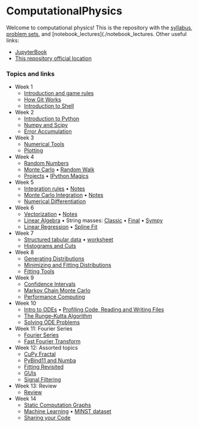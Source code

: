 # ComputationalPhysics

Welcome to computational physics! This is the repository with the [syllabus](./syllabus/computational.md), [problem sets](./problems), and [notebook_lectures](./notebook_lectures. Other useful links:

* [JupyterBook](https://)
* [This repository official location](https://)

### Topics and links

* Week 1
    * [Introduction and game rules](https://github.com/ahromero/ComputationalPhysics/tree/master/classes/notebook_lectures/week1/Introduction.md)
    * [How Git Works](https://github.com/alromero/ComputationalPhysics/blob/master/classes/notebook_lectures/HowGitWorks2_0b.pdf)
    * [Introduction to Shell](https://github.com/alromero/ComputationalPhysics/blob/master/classes/notebook_lectures/LinuxShell.pdf)
* Week 2
    * [Introduction to Python](https://nbviewer.jupyter.org/github/ahromero/ComputationalPhysics/tree/master/classes/notebook_lectures/week2/IntroductionPython.ipynb)
    * [Numpy and Scipy](https://nbviewer.jupyter.org/github/ahromero/ComputationalPhysics/tree/master/classes/notebook_lectures/week2/NumpyScipy.ipynb)
    * [Error Accumulation](https://nbviewer.jupyter.org/github/alromero/ComputationalPhysics/blob/master/notebook_lectures/week2/1_errors.ipynb)
* Week 3
    * [Numerical Tools](https://nbviewer.jupyter.org/github/ahromero/ComputationalPhysics/tree/master/classes/notebook_lectures/week3/0_numerics.ipynb)
    * [Plotting](https://nbviewer.jupyter.org/github/ahromero/ComputationalPhysics/tree/master/classes/notebook_lectures/week3/1_plotting.ipynb)
* Week 4
    * [Random Numbers](https://nbviewer.jupyter.org/github/ahromero/ComputationalPhysics/tree/master/classes/notebook_lectures/week4/1_random_numbers.ipynb)
    * [Monte Carlo](https://nbviewer.jupyter.org/github/ahromero/ComputationalPhysics/tree/master/classes/notebook_lectures/week4/2_MC.ipynb)
      • [Random Walk](https://nbviewer.jupyter.org/github/ahromero/ComputationalPhysics/tree/master/classes/notebook_lectures/week4/RandomWalk.ipynb)
    * [Projects](https://nbviewer.jupyter.org/github/ahromero/ComputationalPhysics/tree/master/classes/notebook_lectures/week4/3_projects.ipynb)
      • [IPython Magics](https://nbviewer.jupyter.org/github/ahromero/ComputationalPhysics/tree/master/classes/notebook_lectures4/IPythonMagics.ipynb)
* Week 5
    * [Integration rules](https://nbviewer.jupyter.org/github/ahromero/ComputationalPhysics/tree/master/classes/notebook_lectures/week5/1_integration.ipynb)
      • [Notes](https://nbviewer.jupyter.org/github/ahromero/ComputationalPhysics/tree/master/classes/notebook_lectures/Week5Day1.pdf)
    * [Monte Carlo Integration](https://nbviewer.jupyter.org/github/ahromero/ComputationalPhysics/tree/master/classes/notebook_lectures/week5/2_mcintegrate.ipynb)
      • [Notes](https://nbviewer.jupyter.org/github/ahromero/ComputationalPhysics/tree/master/classes/notebook_lectures/2_mcintegrate.pdf)
    * [Numerical Differentiation](https://nbviewer.jupyter.org/github/ahromero/ComputationalPhysics/tree/master/classes/notebook_lectures/week5/3_differentiation.ipynb)
* Week 6
    * [Vectorization](https://nbviewer.jupyter.org/github/ahromero/ComputationalPhysics/tree/master/classes/notebook_lectures/week6/1_vectorization.ipynb.ipynb)
      • [Notes](https://nbviewer.jupyter.org/github/ahromero/ComputationalPhysics/tree/master/classes/notebook_lectures/Week6Day1.pdf)
    * [Linear Algebra](https://nbviewer.jupyter.org/github/ahromero/ComputationalPhysics/tree/master/classes/notebook_lectures/2_linearalgebra.ipynb.ipynb)
      • String masses:
      [Classic](https://nbviewer.jupyter.org/github/ahromero/ComputationalPhysics/tree/master/classes/notebook_lectures/week6/2_string_masses_classic.ipynb)
      • [Final](https://nbviewer.jupyter.org/github/alromero/ComputationalPhysics/blob/master/notebook_lectures/week6/2_string_masses_final.ipynb)
      • [Sympy](https://nbviewer.jupyter.org/github/alromero/ComputationalPhysics/blob/master/notebook_lectures/week6/2_string_masses_sympy.ipynb)
    * [Linear Regression](https://nbviewer.jupyter.org/github/alromero/ComputationalPhysics/blob/master/notebook_lectures/week6/3_fitting.ipynb)
      • [Spline Fit](https://nbviewer.jupyter.org/github/alromero/ComputationalPhysics/blob/master/notebook_lectures/week6/3_spline_fit.ipynb)
* Week 7
    * [Structured tabular data](https://nbviewer.jupyter.org/github/alromero/ComputationalPhysics/blob/master/notebook_lectures/week7/1_pandas.ipynb)
      • [worksheet](https://nbviewer.jupyter.org/github/alromero/ComputationalPhysics/blob/master/classes/week7/1_worksheet.ipynb)
    * [Histograms and Cuts](https://nbviewer.jupyter.org/github/alromero/ComputationalPhysics/blob/master/classes/week7/2_histograms_cuts.ipynb)
* Week 8
    * [Generating Distributions](https://nbviewer.jupyter.org/github/alromero/ComputationalPhysics/blob/master/classes/week8/1_generation.ipynb)
    * [Minimizing and Fitting Distributions](https://nbviewer.jupyter.org/github/alromero/ComputationalPhysics/blob/master/classes/week8/2_fitting.ipynb)
    * [Fitting Tools](https://nbviewer.jupyter.org/github/alromero/ComputationalPhysics/blob/master/classes/week8/3_fittingtools.ipynb)
* Week 9
    * [Confidence Intervals](https://nbviewer.jupyter.org/github/alromero/ComputationalPhysics/blob/master/classes/week9/1_confidence_intervals.ipynb)
    * [Markov Chain Monte Carlo](https://nbviewer.jupyter.org/github/alromero/ComputationalPhysics/blob/master/classes/week9/2_mcmc.ipynb)
    * [Performance Computing](https://nbviewer.jupyter.org/github/alromero/ComputationalPhysics/blob/master/classes/week9/3_performance.ipynb)
* Week 10
    * [Intro to ODEs](https://nbviewer.jupyter.org/github/alromero/ComputationalPhysics/blob/master/classes/week10/1_ode.ipynb)
      • [Profiling Code, Reading and Writing Files](https://nbviewer.jupyter.org/github/alromero/ComputationalPhysics/blob/master/classes/week10/1_pro_file.ipynb)
    * [The Runge–Kutta Algorithm](https://nbviewer.jupyter.org/github/alromero/ComputationalPhysics/blob/master/classes/week10/2_rk.ipynb)
    * [Solving ODE Problems](https://nbviewer.jupyter.org/github/alromero/ComputationalPhysics/blob/master/classes/week10/3_ode_problems.ipynb)
* Week 11: Fourier Series
    * [Fourier Series](https://nbviewer.jupyter.org/github/alromero/ComputationalPhysics/blob/master/classes/week11/1_fourier_series.ipynb)
    * [Fast Fourier Transform](https://nbviewer.jupyter.org/github/alromero/ComputationalPhysics/blob/master/classes/week11/2_FFT.ipynb)
* Week 12: Assorted topics
    * [CuPy Fractal](https://nbviewer.jupyter.org/github/alromero/ComputationalPhysics/blob/master/classes/week12/0_CuPyFractal.ipynb)
    * [PyBind11 and Numba](https://nbviewer.jupyter.org/github/alromero/ComputationalPhysics/blob/master/classes/week12/0_PyBindNumba.ipynb)
    * [Fitting Revisited](https://nbviewer.jupyter.org/github/alromero/ComputationalPhysics/blob/master/classes/week12/1_fitting.ipynb)
    * [GUIs](https://nbviewer.jupyter.org/github/alromero/ComputationalPhysics/blob/master/classes/week12/1_guis.ipynb)
    * [Signal Filtering](https://nbviewer.jupyter.org/github/alromero/ComputationalPhysics/blob/master/classes/week12/2_signalfiltering.ipynb)
* Week 13: Review
    * [Review](https://nbviewer.jupyter.org/github/alromero/ComputationalPhysics/blob/master/classes/week13/1_review.ipynb)
* Week 14
    * [Static Computation Graphs](https://nbviewer.jupyter.org/github/alromero/ComputationalPhysics/blob/master/classes/week14/1_graphs.ipynb)
    * [Machine Learning](https://nbviewer.jupyter.org/github/alromero/ComputationalPhysics/blob/master/classes/week14/2_ml.ipynb)
      • [MINST dataset](https://nbviewer.jupyter.org/github/alromero/ComputationalPhysics/blob/master/classes/week14/2_MNIST.ipynb)
    * [Sharing your Code](https://nbviewer.jupyter.org/github/alromero/ComputationalPhysics/blob/master/classes/week14/3_sharing.ipynb)
